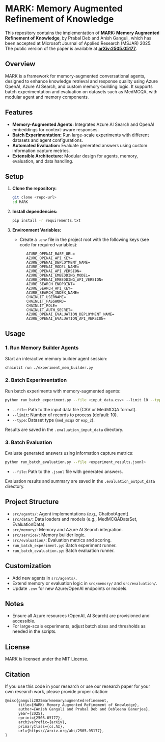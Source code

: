 # MARK: Memory Augmented Refinement of Knowledge

This repository contains the implementation of **MARK: Memory Augmented Refinement of Knowledge**, by Prabal Deb and Anish Ganguli, which has been accepted at Microsoft Journal of Applied Research (MSJAR) 2025. The public version of the paper is available at **[arXiv:2505.05177](https://arxiv.org/abs/2505.05177)**.


## Overview

MARK is a framework for memory-augmented conversational agents, designed to enhance knowledge retrieval and response quality using Azure OpenAI, Azure AI Search, and custom memory-building logic. It supports batch experimentation and evaluation on datasets such as MedMCQA, with modular agent and memory components.

## Features

- **Memory-Augmented Agents:** Integrates Azure AI Search and OpenAI embeddings for context-aware responses.
- **Batch Experimentation:** Run large-scale experiments with different datasets and agent configurations.
- **Automated Evaluation:** Evaluate generated answers using custom information capture metrics.
- **Extensible Architecture:** Modular design for agents, memory, evaluation, and data handling.

## Setup

1. **Clone the repository:**
   ```bash
   git clone <repo-url>
   cd MARK
   ```

2. **Install dependencies:**
   ```bash
   pip install -r requirements.txt
   ```

3. **Environment Variables:**
   - Create a `.env` file in the project root with the following keys (see code for required variables):
     ```
        AZURE_OPENAI_BASE_URL=
        AZURE_OPENAI_API_KEY=
        AZURE_OPENAI_DEPLOYMENT_NAME=
        AZURE_OPENAI_MODEL_NAME=
        AZURE_OPENAI_API_VERSION=
        AZURE_OPENAI_EMBEDDING_MODEL=
        AZURE_OPENAI_EMBEDDING_API_VERSION=
        AZURE_SEARCH_ENDPOINT=
        AZURE_SEARCH_API_KEY=
        AZURE_SEARCH_INDEX_NAME=
        CHAINLIT_USERNAME=
        CHAINLIT_PASSWORD=
        CHAINLIT_ROLE=
        CHAINLIT_AUTH_SECRET=
        AZURE_OPENAI_EVALUATION_DEPLOYMENT_NAME=
        AZURE_OPENAI_EVALUATION_API_VERSION=
     ```

## Usage

### 1. Run Memory Builder Agents

Start an interactive memory builder agent session:
```bash
chainlit run ./experiment_mem_builder.py
```

### 2. Batch Experimentation

Run batch experiments with memory-augmented agents:
```bash
python run_batch_experiment.py --file <input_data.csv> --limit 10 --type med_mcqa
```
- `--file`: Path to the input data file (CSV or MedMCQA format).
- `--limit`: Number of records to process (default: 10).
- `--type`: Dataset type (`med_mcqa` or `exp_2`).

Results are saved in the `.evaluation_input_data` directory.

### 3. Batch Evaluation

Evaluate generated answers using information capture metrics:
```bash
python run_batch_evaluation.py --file <experiment_results.jsonl>
```
- `--file`: Path to the `.jsonl` file with generated answers.

Evaluation results and summary are saved in the `.evaluation_output_data` directory.

## Project Structure

- `src/agents/`: Agent implementations (e.g., ChatbotAgent).
- `src/data/`: Data loaders and models (e.g., MedMCQADataSet, EvaluationData).
- `src/memory/`: Memory and Azure AI Search integration.
- `src/service/`: Memory builder logic.
- `src/evaluation/`: Evaluation metrics and scoring.
- `run_batch_experiment.py`: Batch experiment runner.
- `run_batch_evaluation.py`: Batch evaluation runner.

## Customization

- Add new agents in `src/agents/`.
- Extend memory or evaluation logic in `src/memory/` and `src/evaluation/`.
- Update `.env` for new Azure/OpenAI endpoints or models.

## Notes

- Ensure all Azure resources (OpenAI, AI Search) are provisioned and accessible.
- For large-scale experiments, adjust batch sizes and thresholds as needed in the scripts.

## License
MARK is licensed under the MIT License.

## Citation
If you use this code in your research or use our research paper for your own research work, please provide proper citation:

```
@misc{ganguli2025markmemoryaugmentedrefinement,
      title={MARK: Memory Augmented Refinement of Knowledge}, 
      author={Anish Ganguli and Prabal Deb and Debleena Banerjee},
      year={2025},
      eprint={2505.05177},
      archivePrefix={arXiv},
      primaryClass={cs.AI},
      url={https://arxiv.org/abs/2505.05177}, 
}
```